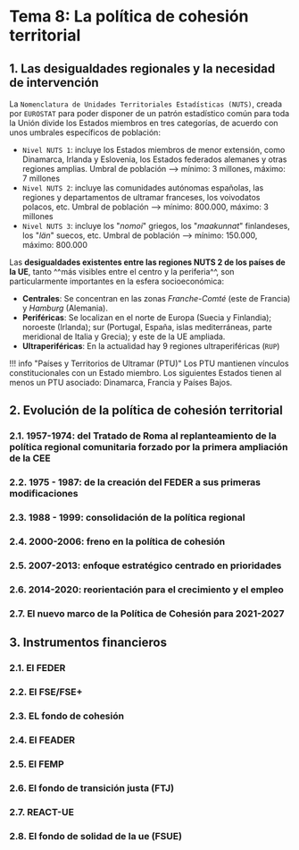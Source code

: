 # Tema 8: La política de cohesión territorial

## 1. Las desigualdades regionales y la necesidad de intervención

La `Nomenclatura de Unidades Territoriales Estadísticas (NUTS)`, creada por `EUROSTAT` para poder disponer de un patrón estadístico común para toda la Unión divide los Estados miembros en tres categorías, de acuerdo con unos umbrales específicos de población:

- `Nivel NUTS 1`: incluye los Estados miembros de menor extensión, como Dinamarca, Irlanda y Eslovenia, los Estados federados alemanes y otras regiones amplias. Umbral de población --> mínimo: 3 millones, máximo: 7 millones
- `Nivel NUTS 2`: incluye las comunidades autónomas españolas, las regiones y departamentos de ultramar franceses, los voivodatos polacos, etc. Umbral de población --> mínimo: 800.000, máximo: 3 millones
- `Nivel NUTS 3`: incluye los "*nomoi*" griegos, los "*maakunnat*" finlandeses, los "*län*" suecos, etc. Umbral de población --> mínimo: 150.000, máximo: 800.000

Las **desigualdades existentes entre las regiones NUTS 2 de los países de la UE**, tanto ^^más visibles entre el centro y la periferia^^, son particularmente importantes en la esfera socioeconómica:

- **Centrales**: Se concentran en las zonas *Franche-Comté* (este de Francia) y *Hamburg* (Alemania).
- **Periféricas**: Se localizan en el norte de Europa (Suecia y Finlandia); noroeste (Irlanda); sur (Portugal, España, islas mediterráneas, parte meridional de Italia y Grecia); y este de la UE ampliada.
- **Ultraperiféricas**: En la actualidad hay 9 regiones ultraperiféricas (`RUP`)

!!! info "Países y Territorios de Ultramar (PTU)"
    Los PTU mantienen vínculos constitucionales con un Estado miembro. Los siguientes Estados tienen al menos un PTU asociado: Dinamarca, Francia y Países Bajos.

## 2. Evolución de la política de cohesión territorial

### 2.1. 1957-1974: del Tratado de Roma al replanteamiento de la política regional comunitaria forzado por la primera ampliación de la CEE

### 2.2. 1975 - 1987: de la creación del FEDER a sus primeras modificaciones

### 2.3. 1988 - 1999: consolidación de la política regional

### 2.4. 2000-2006: freno en la política de cohesión

### 2.5. 2007-2013: enfoque estratégico centrado en prioridades

### 2.6. 2014-2020: reorientación para el crecimiento y el empleo

### 2.7. El nuevo marco de la Política de Cohesión para 2021-2027

## 3. Instrumentos financieros

### 2.1. El FEDER

### 2.2. El FSE/FSE+

### 2.3. EL fondo de cohesión

### 2.4. El FEADER

### 2.5. El FEMP

### 2.6. El fondo de transición justa (FTJ)

### 2.7. REACT-UE

### 2.8. El fondo de solidad de la ue (FSUE)
